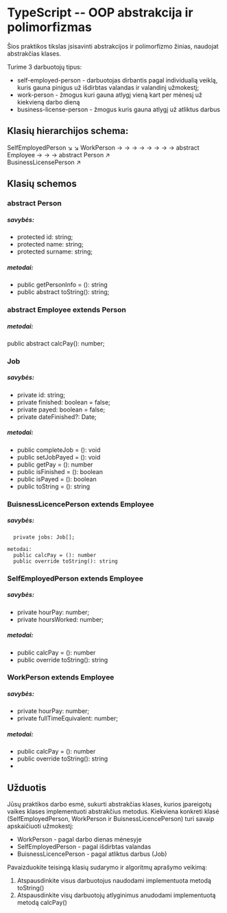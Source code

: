 # TypeScript -- OOP abstrakcija ir polimorfizmas

Šios praktikos tikslas įsisavinti abstrakcijos ir polimorfizmo žinias, naudojat abstrakčias
klases.

Turime 3 darbuotojų tipus:
  * self-employed-person - darbuotojas dirbantis pagal individualią veiklą, kuris gauna pinigus už
    išdirbtas valandas ir valandinį užmokestį;
  * work-person - žmogus kuri gauna atlygį vieną kart per mėnesį už kiekvieną darbo dieną
  * business-license-person - žmogus kuris gauna atlygį už atliktus darbus

## Klasių hierarchijos schema:

SelfEmployedPerson    ↘ 
                        ↘ 
WorkPerson → → → → → → → → abstract Employee → → → abstract Person 
                        ↗                                          
BusinessLicensePerson ↗                                            

## Klasių schemos
### abstract Person 
##### savybės:
* protected id: string;
* protected name: string;
* protected surname: string;

##### metodai:
* public getPersonInfo = (): string
* public abstract toString(): string;

### abstract Employee extends Person
##### metodai:
  public abstract calcPay(): number;


### Job
##### savybės:
* private id: string;
* private finished: boolean = false;
* private payed: boolean = false;
* private dateFinished?: Date;

##### metodai:
* public completeJob = (): void
* public setJobPayed = (): void
* public getPay = (): number
* public isFinished = (): boolean
* public isPayed = (): boolean
* public toString = (): string

### BuisnessLicencePerson extends Employee
##### savybės:
      private jobs: Job[];

    metodai:
      public calcPay = (): number
      public override toString(): string

### SelfEmployedPerson extends Employee 
##### savybės:
* private hourPay: number;
* private hoursWorked: number;

##### metodai:
* public calcPay = (): number
* public override toString(): string

### WorkPerson extends Employee 
##### savybės:
* private hourPay: number;
* private fullTimeEquivalent: number;

##### metodai:
* public calcPay = (): number
* public override toString(): string
* 
## Užduotis
Jūsų praktikos darbo esmė, sukurti abstrakčias klases, kurios įpareigotų vaikes klases
implementuoti abstrakčius metodus. Kiekviena konkreti klasė (SelfEmployedPerson, WorkPerson ir
BuisnessLicencePerson) turi savaip apskaičiuoti užmokestį:
* WorkPerson - pagal darbo dienas mėnesyje
* SelfEmployedPerson - pagal išdirbtas valandas
* BuisnessLicencePerson - pagal atliktus darbus (Job)

Pavaizduokite teisingą klasių sudarymo ir algoritmų aprašymo veikimą:
1. Atspausdinkite visus darbuotojus naudodami implementuota metodą toString()
2. Atspausdinkite visų darbuotojų atlyginimus anudodami implementuotą metodą calcPay()
